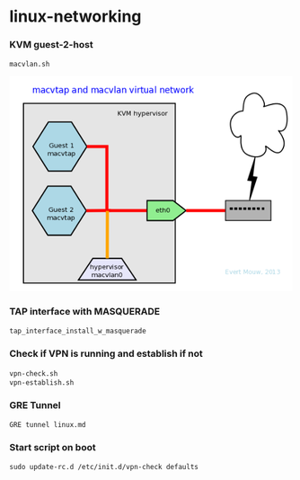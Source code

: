 # linux-networking

### KVM guest-2-host
```
macvlan.sh
```
![alt tag](https://github.com/payomagic/Linux-1/blob/master/macvlan.PNG)

### TAP interface with MASQUERADE
```
tap_interface_install_w_masquerade
```
### Check if VPN is running and establish if not
```
vpn-check.sh
vpn-establish.sh
```
### GRE Tunnel
```
GRE tunnel linux.md
```
### Start script on boot
```
sudo update-rc.d /etc/init.d/vpn-check defaults
```
